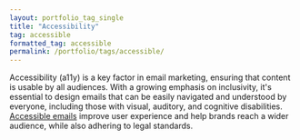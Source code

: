 ```yaml
---
layout: portfolio_tag_single
title: "Accessibility"
tag: accessible
formatted_tag: accessible
permalink: /portfolio/tags/accessible/
---
```


<p class="relative max-w-4 my-0 mx-auto text-xs lg:text-sm font-normal">Accessibility (a11y) is a key factor in email marketing, ensuring that content is usable by all audiences. With a growing emphasis on inclusivity, it's essential to design emails that can be easily navigated and understood by everyone, including those with visual, auditory, and cognitive disabilities. <a href="/martech/2024/email-accessibility/">Accessible emails</a> improve user experience and help brands reach a wider audience, while also adhering to legal standards.</p>